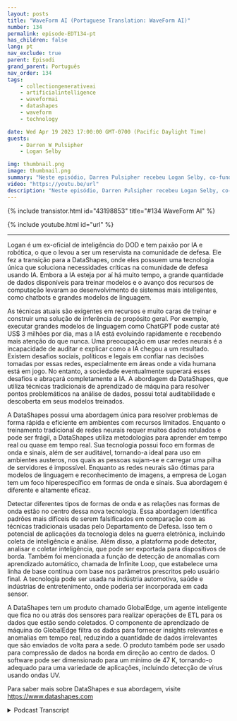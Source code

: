 ```yaml
---
layout: posts
title: "WaveForm AI (Portuguese Translation: WaveForm AI)"
number: 134
permalink: episode-EDT134-pt
has_children: false
lang: pt
nav_exclude: true
parent: Episodi
grand_parent: Português
nav_order: 134
tags:
    - collectiongenerativeai
    - artificialintelligence
    - waveformai
    - datashapes
    - waveform
    - technology

date: Wed Apr 19 2023 17:00:00 GMT-0700 (Pacific Daylight Time)
guests:
    - Darren W Pulsipher
    - Logan Selby

img: thumbnail.png
image: thumbnail.png
summary: "Neste episódio, Darren Pulsipher recebeu Logan Selby, co-fundador e presidente da DataShapes, onde eles discutem uma abordagem única para Inteligência Artificial que vai contra a tendência."
video: "https://youtu.be/url"
description: "Neste episódio, Darren Pulsipher recebeu Logan Selby, co-fundador e presidente da DataShapes, onde eles discutem uma abordagem única para Inteligência Artificial que vai contra a tendência."
---
```


<div>
{% include transistor.html id="43198853" title="#134 WaveForm AI" %}

{% include youtube.html id="url" %}
</div>

---

Logan é um ex-oficial de inteligência do DOD e tem paixão por IA e robótica, o que o levou a ser um reservista na comunidade de defesa. Ele fez a transição para a DataShapes, onde eles possuem uma tecnologia única que soluciona necessidades críticas na comunidade de defesa usando IA. Embora a IA esteja por aí há muito tempo, a grande quantidade de dados disponíveis para treinar modelos e o avanço dos recursos de computação levaram ao desenvolvimento de sistemas mais inteligentes, como chatbots e grandes modelos de linguagem.

As técnicas atuais são exigentes em recursos e muito caras de treinar e construir uma solução de inferência de propósito geral. Por exemplo, executar grandes modelos de linguagem como ChatGPT pode custar até US$ 3 milhões por dia, mas a IA está evoluindo rapidamente e recebendo mais atenção do que nunca. Uma preocupação em usar redes neurais é a incapacidade de auditar e explicar como a IA chegou a um resultado. Existem desafios sociais, políticos e legais em confiar nas decisões tomadas por essas redes, especialmente em áreas onde a vida humana está em jogo. No entanto, a sociedade eventualmente superará esses desafios e abraçará completamente a IA. A abordagem da DataShapes, que utiliza técnicas tradicionais de aprendizado de máquina para resolver pontos problemáticos na análise de dados, possui total auditabilidade e descoberta em seus modelos treinados.

A DataShapes possui uma abordagem única para resolver problemas de forma rápida e eficiente em ambientes com recursos limitados. Enquanto o treinamento tradicional de redes neurais requer muitos dados rotulados e pode ser frágil, a DataShapes utiliza metodologias para aprender em tempo real ou quase em tempo real. Sua tecnologia possui foco em formas de onda e sinais, além de ser auditável, tornando-a ideal para uso em ambientes austeros, nos quais as pessoas sujam-se e carregar uma pilha de servidores é impossível. Enquanto as redes neurais são ótimas para modelos de linguagem e reconhecimento de imagens, a empresa de Logan tem um foco hiperespecífico em formas de onda e sinais. Sua abordagem é diferente e altamente eficaz.

Detectar diferentes tipos de formas de onda e as relações nas formas de onda estão no centro dessa nova tecnologia. Essa abordagem identifica padrões mais difíceis de serem falsificados em comparação com as técnicas tradicionais usadas pelo Departamento de Defesa. Isso tem o potencial de aplicações da tecnologia deles na guerra eletrônica, incluindo coleta de inteligência e análise. Além disso, a plataforma pode detectar, analisar e coletar inteligência, que pode ser exportada para dispositivos de borda. Também foi mencionada a função de detecção de anomalias com aprendizado automático, chamada de Infinite Loop, que estabelece uma linha de base contínua com base nos parâmetros prescritos pelo usuário final. A tecnologia pode ser usada na indústria automotiva, saúde e indústrias de entretenimento, onde poderia ser incorporada em cada sensor.

A DataShapes tem um produto chamado GlobalEdge, um agente inteligente que fica no ou atrás dos sensores para realizar operações de ETL para os dados que estão sendo coletados. O componente de aprendizado de máquina do GlobalEdge filtra os dados para fornecer insights relevantes e anomalias em tempo real, reduzindo a quantidade de dados irrelevantes que são enviados de volta para a sede. O produto também pode ser usado para compressão de dados na borda em direção ao centro de dados. O software pode ser dimensionado para um mínimo de 47 K, tornando-o adequado para uma variedade de aplicações, incluindo detecção de vírus usando ondas UV.

Para saber mais sobre DataShapes e sua abordagem, visite https://www.datashapes.com



<details>
<summary> Podcast Transcript </summary>

<p></p>

</details>
